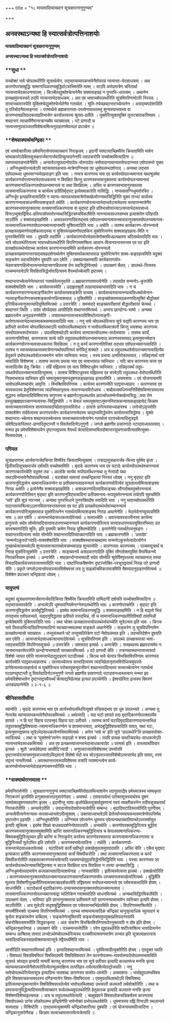 +++
title = "१८ मायावादिव्याख्यानं सूत्राक्षरानानुगुण्यम्"

+++


## अनवस्थाऽन्यथा हि स्यात्सर्वत्रोत्पत्तिनाशयोः

**मायावादिव्याख्यानं सूत्राक्षरानानुगुण्यम्**

**अनवस्थाऽन्यथा हि स्यात्सर्वत्रोत्पत्तिनाशयोः**

### **सुधा **

यच्चोक्तं भावे चोपलब्धेरिति सूत्रार्थत्वेन, तद्य्वाप्यव्यापकभावेनैवोपपन्नं नात्यन्ता-भेदसाधकम् । अथ कारणोपरक्तबुद्धिः सामानाधिकरण्यबुद्धिर्वाऽत्राभिमतेति मतम् । साऽपि अभेदमात्रेण चरितार्था नात्यन्ताभेदसाधनायालम् । किञ्चैतद्युक्तेश्चेत्यनेनैव शक्यसङ्ग्रहं न पुनरभि-धातव्यम् । अथानेन प्रत्यक्षमुपन्यस्यते तदपि नात्यन्ताभेदसाधकम् । अत एव भावाच्चोपलब्धेरिति सूत्रविपरिणामोऽपि निरस्तः । सत्त्वाच्चावरस्येति युक्तिश्चेद्युक्तेश्चेत्येतेनैव गतार्थता । श्रुति-श्चेच्छब्दान्तराच्चेत्यनेन । असद्य्वपदेशादिति तु परिचोदनैवासङ्गता । परमार्थतो ब्रह्मकारणता-परत्वेनापाततस्तु शून्यस्याभावस्य वा कारणभावप्रतिपादकताप्रतिभासेन कार्यासत्त्वस्य श्रुताव-प्रतीतेः । युक्तेरित्युक्तयुक्तिं तूत्तरत्रापाकरिष्यामः । शब्दान्तरं त्वाचार्येणैवान्यत्रान्यथैव व्याख्यातम् । पटे प्राणादौ च नात्यन्तानुपसञ्जातविशेषत्वमित्यनुदाहरणमेवत्यलं प्रपञ्चेन ॥

### **शेषवाक्यार्थचन्द्रिका **

एवं भाष्योक्तरीत्या प्रमेयनिरासेनापव्याख्यानं निराकृतम् । इदानीं स्पष्टत्वाच्छिष्यैरेव क्रियतामिति भावेन भाष्यकारोऽपेक्षितसूत्राक्षरार्जवानार्जवादिव्युत्पादनेनापि तदपाकरोति यच्चोक्तमित्यादिना ॥ व्याप्यव्यापकभावेनैवेति । अन्यत्वेऽप्युपादानोपादेय-योरुपादेय-स्योपादानव्याप्यतयोपादानभाव एवोपलम्भो युक्तः । अग्निधूमयोरन्यत्वेऽपि व्याप्यव्यापकभाव-मात्रेणाग्निभाव एव धूमोपलम्भदर्शनात् । अन्यथा तद्भाव एवोपलब्ध्या धूमस्याग्न्यभेदप्रसङ्ग इति भावः । नन्वत्र कारणस्य भाव एव कार्यस्योपलभ्यमानत्वं यथाश्रुतमेव कार्यकारणयोरत्यन्ताभेदसाधकतया न विवक्षितं किन्तु कारणस्वभावानुक्ततया कार्यस्योपलभ्यमानत्वं कारणसमानाधिकरणतयोपलभ्यमानत्वं वा तथा विवक्षितम् । अस्ति च कारणस्वभावानुरक्ततया तत्समानाधिकरणतया च कार्यस्य प्रतीतिर्मृद्घट इत्येवमाकारेति नासिद्धिः । नाप्यसावग्निधूमयोरस्ति । अग्निर्धूम इत्यप्रतिभासादिति न व्याप्य-व्यापकभावमात्रेणोक्तहेत्वोरन्यथासिद्धिरिति युक्तं ताभ्यां कार्यस्य कारणानन्यत्वसाधनमित्याशङ्कते तथेति । कार्यकारणयोरत्यन्ताभेदाभावेऽप्यभेदस्य सत्त्वात्तन्मात्रेणैव कारणस्वभावानुरक्ततया तत्समानाधिकरणतया वा मृद्घट इति प्रतिभासोपपत्त्याऽत्यन्ताभेदरूपसाध्यं विनाऽप्युक्तद्विविध-प्रतिभासोपपत्तेरन्यथासिद्धिरत्राप्यविकलैवेति नानन्यत्वसाधनसम्भव इत्याशयेन परिहरति साऽपीति ॥ शक्यसङ्ग्रहमिति । असदकारणादिवत्तद्भाव एवोपलभ्यमानत्वतत्स्वभावानुरक्ततयोपलभ्यमानत्व-तत्समानाधिकरणतयोपलभ्यमानत्वानामपि युक्तित्वादिति भावः ॥ अथेति । ततश्च कार्यकारण-योरनन्यत्वे प्रत्यक्षरूपप्रमाणोपदर्शकत्वादस्या न युक्तिरूपप्रमाणोपदर्शकेन युक्तेरित्यनेन शक्यसङ्ग्रहत्व-मिति न पुनरुक्तिरिति भावः । दूषयति तदपीति । कार्यकारणयोरभेदमात्रेणोक्तविधप्रत्यक्षस्य चरितार्थत्वादिति भावः । भावे चोपलब्धेरित्यस्य भावाच्चोपलब्धेरिति विपरिणाममाश्रित्य आतान-वितानवन्तस्तन्तव एव पट इति प्रत्यक्षोपलब्धेर्भावाच्च कार्यस्य कारणानन्यत्वमिति कार्यकारण-योरनन्यत्वे प्रत्यक्षरूपप्रमाणान्तरसद्भावप्रदर्शनार्थत्वेन युक्तिसमर्पकत्वाभावान्न युक्तेरित्यनेन शक्य-सङ्ग्रहत्वमिति यदुक्तं सङ्करेण तदप्यतिदेशेन दूषयति अत एवेति । उक्तप्रत्यक्षस्यापि कार्यकारणयोर-भेदमात्रावगाहित्वेनात्यन्ताभेदानवगाहिततया तेन तदसिद्धेरेवेत्यर्थः । उपलक्षणं चैतत् । उपलब्धे-रित्यस्य पञ्चम्यन्तत्वेऽपि विवक्षितसिद्धेर्भावादित्यस्य वैयर्थ्याच्चेत्यपि द्रष्टव्यम् ।

शब्दान्तराच्चेत्यनेनेत्यतःपरं गतार्थतेत्यनुवर्तते ॥ ब्रह्मकारणतापरत्वेनेति । तदसदेव सन्मनोऽ-कुरुतेति वाक्यशेषादिति भावः । कार्यसत्त्वस्येति । उदाहृतश्रुतौ तत्प्रत्यायकाभावादिति भावः । न च कार्यकारणयारनन्यत्वाङ्गीकारेण कार्यासत्त्वशङ्केति वाच्यम् । कार्यसत्त्वस्याप्यनन्यत्वसिध्यर्थत्वेनान-न्यत्वाङ्गीकारेणासत्त्वशङ्कायोगादित्याशयात् ॥ युक्तिमिति । साङ्ख्योक्तामसदकरणादित्युक्तिं बौद्धोक्तां वृत्तिविकल्पानुपपत्त्यादियुक्तिमित्यर्थः ॥ उत्तरत्रेति । समयपादे साङ्ख्यपरीक्षायां बौद्धपरीक्षायां चेत्यर्थः । शब्दान्तरं त्विति । सदेव सोम्येदमग्र आसीदिति शब्दान्तरमित्यर्थः । अन्यत्र छान्दोग्य-भाष्ये । अन्यथा ब्रह्मपरत्वेन अनुदाहरणमेवेति । तत्रावस्थान्तरवत्त्वरूपविशिष्टोत्पत्त्यङ्गी-कारेणात्यन्ताभेदस्यास्माकमसम्मतत्वादिति भावः । ननु भावे चोपलब्धेरित्यत्र सूत्रे यद्यपि कारणस्य भाव एव प्रतीयते कार्यस्य चोपलब्दिस्तथाऽपि भावोपलब्धिशब्दावत्र न भावोपलब्धिमात्रपरौ किन्तु भावशब्दः कारणस्य सत्त्वोपलम्भरूपोभयपरः । उपलब्दिशब्दोऽपि कार्यस्य सत्त्वासत्त्वोपलम्भ-रूपोभयपरः । ततश्च कार्यं, कारणानतिरिक्तं, कारणसत्त्व सत्त्वे सति तदुपलब्धावेवोपलभ्यमानत्वात् कारणस्वरूपवद् इत्यनुमानमेवात्र कार्यकारणयोरनन्यत्वसाधकतया विवक्षितम् । न तु कार्यं कारणानतिरिक्तं तद्भाव एवोपलभ्यमानत्वादिति । ततश्च न व्याप्यव्यापकभावमात्रेणान्यथोपपत्तिरूपं वर्णयितुं शक्यते । अत्र च तदुपलब्धावेवोपलभ्यमानत्वादित्येव हेतूकारे प्रभोपलब्धावेवोलभ्यमानेन रूपेण व्यभिचारः स्यात् । तस्य प्रभाया अनतिरेकाभावात् । तन्निवृत्त्यर्थं भावे भावादिति विशेषणम् । ततश्च रूपस्य प्रभाया भाव एव भावाभावान्न व्यभिचारः । यदि चात्र कारणस्य सत्त्व एव सत्त्वादित्येव हेतुः क्रियेत । तर्हि वह्निसत्त्व एव सता विशिष्टधूमेन व्यभिचारः । तन्निवृत्त्यर्थं तदुप-लब्धावेवोपलभ्यमानत्वादित्युक्तम् । ततश्च विशिष्टधूमस्य वह्निसत्त्व एव सत्त्वेऽपि तदुपलब्धा-वेवोपलब्धिरिति नियमाभावान्न व्यभिचार इति भामत्युक्तानुमानदूषणसङ्ग्रहायाह इत्यलमिति । अयमाशयः । एवं योजनायामपि भावोपलब्धिशब्दयोर् आवृत्तिः । विभक्तिविपरिणामः । कार्यस्य कारणस्येति पदद्वयाध्याहारः । कारणसत्त्व एव सत्त्वरूपस्य हेतुविशेषणस्य त्वदभिमतानृतत्व-रूपानन्यत्वविरोधश्च । शब्दैकसमधिगम्यनिर्विशेषचिन्मात्ररूपस्य शुद्धस्य सर्वज्ञत्वादिविशिष्टस्य सगुणस्य च ब्रह्मणोऽनुपलब्धावेव प्रपञ्चोपलम्भेनोक्तहेत्वसिद्ध््यया तेन प्रस्तुतब्रह्मप्रपञ्चानन्यत्वस्या-सिद्धिश्चेति । न केवलं भामत्युक्त्याऽनुमाननिरासकन्यायसङ्ग्रहायेदं किन्नाम सत्त्वाच्चावरस्येत्यत्र सत्त्वस्यत्वदभिप्रेतानृतत्वविरोधः । उत्पत्तेः प्रागेत्यस्याध्याहारश्च । तत्तेजोऽसृजतेति वाक्यशेषेण सदेवेत्यस्य कारणपरत्वेन कार्यकारणाभेदस्य चाद्याप्यसिद्धेस्तेन कार्यसत्त्वासिद्धेश्च । युक्तेः शब्दान्तरा-च्चेत्यत्र शब्दान्तराच्चेत्यस्य सत्त्वाच्चावरस्येत्यनेन गतार्थत्वं पटवच्चेत्यादिसूत्रद्वये संवेष्टिप्रसारितपट-प्राणादिदृष्टान्तौ न विवर्तवादिनोऽनुगुणौ । जगतो ब्रह्मणीव प्रसारणादेः पटादावध्यस्तत्वात् । मन्मत इव प्रमेयविशेषाभावेन दृष्टान्तद्वयस्य वैयर्थ्यं चेत्यादिसम्भावितदोषान्तरसूचनायापीत्यलमित्युक्त-मित्यवधेयम् ।

### **परिमल** 

सूत्राक्षराणाम् आर्जवानार्जवचिन्ता शिष्यैरेव क्रियतामित्युक्तम् । तत्राद्यसूत्राक्षरार्जव-चिन्ता पूर्वमेव कृता । द्वितीयादिसूत्राक्षरार्जवं दर्शयति यच्चोक्तमिति । मृदादेः कारणस्य भाव एव घटादेः कार्यस्योपलब्धेश्चानन्यत्वं कारणात्कार्यस्येति यदुक्तं तन्न । आलोके सत्येव रूपोपलब्धिरन्यथा तु नेत्यादौ यथा तथाऽविनाभावेनैवोपपन्नमित्यर्थः । यदत्रोक्तं भामत्यां तच्चन्द्रिकायां निरस्तं ध्येयम् । ननु मृद्घट इति कारणानुविद्धत्वेन सामानाधिकरण्येन वा प्रतीयमानत्वादनन्यत्वं कार्यकारणयोरित्येवं सूत्रतात्पर्यमित्याशङ्क्य निराह अथेति ॥ इत्येनेनैव शक्यसङ्ग्रहमिति । असदकरणादित्यादिसाङ्ख्य-सौगतोक्तयुक्तेरनन्यत्वं कार्यकारणयोरितिवन् मृद्घट इति कारणानुविद्भत्वादिना प्रतीयमानत्व-रूपयुक्तेरनन्यत्वं तयोरपि सुवचमिति ‘भावे’ इति सूत्रं नारभ्यम् । अन्यथा पुनरभिधाने पुनरुक्तिदोष स्यादिति भावः । ननु भावाच्चोपलब्धेरिति पाठान्तरमाश्रित्याऽऽतानवितानवन्तस्तन्तव एव पट इति प्रत्यक्षोपलब्धेर्भावाच्चानन्यत्वं कार्यकारणयोरित्युक्तत्वान्न युक्तेरित्यनेन गतार्थत्वमित्याशङ्क्य निराह अथानेनेति । भेदाभेदेनाप्युपपन्नमिति भावः ॥ अत एवेति । अत्यन्ताभेदासाधकत्वादेवेत्यर्थः ॥ सत्वाच्चेति । अवास्यावरकालीनस्य कार्यस्य प्रागुत्पत्तेः सदेव सोम्येत्यादिसत्त्वावधारणाच्चानन्यत्वं कार्यकारणयोरित्यत्र सत्त्वावधारणरूपयुक्तिरभिमता उत सत्त्वश्रवणादिति श्रुतिः; इति द्वयमपि क्रमेण निराह युक्तिश्चेदिति । इत्यनेनेति गतार्थतेत्यनुषङ्गः । शब्दान्तरादित्यस्य सदेव सोम्येति शब्दान्तरादितिव्याख्यानादिति भावः ॥ ब्रह्मकारणतेति । ‘असदेव’ ‘सन्मनोऽकुरुते’त्यादि-वाक्यशेषादिति भावः । वाक्यशेषस्थासच्छब्दस्य सन्मनोऽकुरुतेत्यादेरयोगेन तुच्छार्थत्वासम्भवेऽपि शून्याभावान्यतरार्थत्वसम्भवादाह शून्यस्येति । कारणभावः कारणत्वम् । पञ्चमसूत्रार्थं च निराह युक्तेरित्युक्तेति ॥ उत्तरत्रेति । साङ्ख्यनये असदकरणादिति युक्तिं सौगतोक्तयुक्तिं वैभाषिकनये निराकरिष्याम इत्यर्थः । अन्यत्रेति । षष्ठछान्दोग्यभाष्यादौ सदेव सोम्येति श्रुतेर्विष्णुपरतया व्याख्यानात् तस्या वियदादिकार्यसत्त्वपरत्वाभावादिति भावः । दार्ष्टान्तिकवैषम्येण दृष्टान्तोक्ति-परसूत्रद्वयार्थं निराह पटे प्राणादौ चेति । प्रकृते जगतोऽत्यन्तोपसञ्जातविशेषवत्त्वं तत्र तु सङ्कोचविकारमात्रमिति वैषम्यादनुदाहरणमित्यर्थः ॥ विशेषेण प्रपञ्चनं चन्द्रिकायां ध्येयम् ।

### **यादुपत्यं** 

यदुक्तं सूत्राक्षराणामार्जवानार्जवादिचिन्ता शिष्यैरेव क्रियतामिति तामिदानीं दर्शयति यच्चोक्तमित्यादिना ॥ तद्य्वाप्यव्यापकेति । अन्यत्वेऽपि धूमभावनियमेनाग्नेरुपलब्धेरिति भावः ॥ कारणोपरक्तेति । मृद्घट इति कारणानुविद्धत्वेन कार्यबुद्धिरित्यर्थः । इयमेव सामानाधिकरण्यबुद्धिः ॥ शक्यसङ्ग्रहमिति । न हि यद्यतो भिन्नं तत्तद्भाव एवोपलभ्यते, यद्यदनुविद्धतया प्रतीयते तत्तदभिन्नं, यौ च सामानाधिकरण्यप्रतीतिविषयौ तावभिन्नौ इत्येतेषामपि युक्तित्वादिति भावः । तथा चोक्त-प्रत्यक्षलाभायोपलब्धेर्भावाच्चेति सूत्रेऽन्वय इति भावः । किञ्च भावे तिलादावित्यादिपरिणामवादिनो व्याख्यानमवलम्ब्य शङ्कते अथानेनेति । सङ्करेण तु सूत्रविपरिणामेन प्रत्यक्षोपन्यासो व्याख्यातः । तन्तुसंस्थाने पटे तन्तुव्यतिरेकेण पटो नैवोपलम्यत इति । तदप्यतिदेशेन दूषयति अत एवेति । अत्यन्ताभेदसाधकत्वाभावादेवेत्यर्थः ॥ सूत्रविपरिणाम इति । उपलब्धेः प्रत्यक्षरूपाया भावा-त्सद्भावादिति विपरिणतसूत्रार्थः ॥ उत्तरत्रेति । समयपाद इत्यर्थः ॥ अन्यत्रेति । सच्छब्दस्य ब्रह्मपरत्वमेव न जायमानकार्यपरतेति छान्दोग्यभाष्यादौ व्याख्यातमित्यर्थः ॥ पटे प्राणादौ चेति । तत्राप्यवस्थान्तरवत्त्वरूपो विशेषो जायत एवेति नात्यन्ताभेदाद्युदाहरणं पटादीत्यर्थः । किञ्च भावे चेत्यत्र विभक्तिविपरिणामः कारणस्य कार्यस्येति पदद्वयाध्याहारश्च । सात्त्वाच्चेत्यत्र सत्त्वादित्यस्य त्वदभिप्रेतानृतत्वविरोधित्वमुपपत्तेः प्रागेवेत्यस्याध्याहार्यत्वं च युक्तेरित्यत्र परोक्तयुक्त्युपजीवनं शब्दान्तरादित्यस्य सत्त्वाच्चेत्यनेन गतार्थत्वं पटप्राणदृष्टान्तौ तु विवर्तवादिनोऽननुगुणौ जगतो ब्रह्मणीव प्रसारणादेः पटादावनध्यस्तत्वान् मन्मत इव प्रमेयविशेषाभावेन दृष्टान्तद्वयवैयर्थ्यं चेत्याद्यभिप्रेत्याह इत्यलं प्रपञ्चेनेति । ईश्वरप्रेरिता इत्यस्य विवरणं धारकप्रयत्नेनेति ॥ २-१-६ ॥

### **श्रीनिवासतीर्थीया** 

व्याप्येति । मृदादेः कारणस्य भाव एव कार्यस्योपलब्धिरित्युक्ते वन्हिसद्भाव एव धूम उपलभ्यते । अन्यथा तु नेत्यत्रेव व्याप्यव्यापकभावेनैवोपपन्नमित्यर्थः ॥ अथेत्यादि । यदा घटो ज्ञायते तदा मृदादिकारणोपरक्ततयैव ज्ञायते । न हि घटं विहाय पटवन्मृदं विहाय घटः प्रतीयते । ततश्च कार्यं घटादिमृदादिकारणादत्यन्ताभिन्नं तदुपरक्तबुद्धिविषयत्वा-त्सामानाधिकरण्येन च ज्ञायमानत्वात्, अभेदबुद्धिविषयत्वादिति यावत्, यथा घटः, इत्यनुमानद्वयमत्र सूत्रेऽभेदसाधकत्वेनाभिमतमित्यर्थः । अनेन ‘भावे च’ इति सूत्रे ‘उपलब्धेरि’ति प्रत्यक्षस्योक्त-त्वादित्यर्थः । तथा च ‘युक्तेश्चे’त्यनेन सङ्ग्रहो न शक्य इत्यर्थः । तदपि प्रत्यक्षं कथञ्चिदभेद-साधकत्वेऽपि नात्यन्ताभेदसाधकमित्यर्थः । अत एव प्रत्यक्षस्यात्यन्ताभेदासाधकत्वादेव ॥ परमार्थ इति । वास्तवार्थविचार इत्यर्थः । श्रुतौ ‘असदेवेदमग्र आसीदि’त्यादौ । अनुपसञ्जातविशेषत्वम् उभयोरपि दृष्टान्तयोरत्यन्तमनुपसञ्जातोऽविद्यमानो विशेषो भेदो यत्र सोऽनुपसञ्जातविशेषोऽत्यन्ताभेद इति यावत्, तत्त्वं तद्वत्त्वं नास्तीत्यर्थः । अवस्थान्तरत्वरूपविशेषस्य तत्रापि जायमानत्वेन कार्य-कारणयोर्नात्यन्ताभेदोदाहरणत्वमनयोरिति भावः ।

### **वाक्यार्थरत्नमाला **

प्रमेयनिरासेनेति । सूत्राक्षरानानुगुण्यं स्पष्टत्वाच्छिष्यैरेवोह्यतमित्याशयेन तदनुपपाद्यैव प्रमेयमात्रस्य भाष्यकृता निराकरणं कृतमिति प्रागुक्तत्वात्तदनुसारेणेदम् । अयमर्थः । एतावत्पर्यन्तं परोक्तसूत्रस्यार्थस्य दूषणं भाष्योक्तदूषणव्यापारेण कृतम् । इदानीन्तु भाष्य-कृतोपेक्षितसूत्रार्थदूषणानां स्वयं व्यक्तीकरणेन तदीयसूत्राक्षरार्थं निराकरोतीति । अन्यत्वेऽपीति । उपादानोपादेययोरन्यत्वेपीति सम्बन्धः । मृदादिघटादिरूपयोरिति पूरणीयम् । अन्यत्वेपीत्यनेनान्यत्व-रूपसाध्याभावेऽपीत्युक्तम् । उक्तसाध्याभावेऽपि हेतोर्व्याप्यव्यापकभावमात्रेणोपपत्तिमेव दृष्टान्तेन द्रढयति । अग्निधूमयोरिति । अग्निभाव एवेत्यनेन धूमभाव एवेत्यन्यथाख्यातिग्रन्थोऽपरामर्शमूल इत्यपि सूचितम् । इदमेव विपक्षे बाधकप्रदर्शनेनोपपादयति । अन्यथेति । कारणोपरक्तबुद्धिरित्यत्र बुद्धेरेव कारणस्वभावानुरक्तत्वमुक्तमिति भ्रान्तिं सामानाधिकरण्यबुद्धिरित्यत्र च केवलसामानाधिकरण्य-विषयकबुद्धिरित्युच्यत इति भ्रान्तिं च निराकुर्वन् कार्यस्य कारणोपरक्ततया कारणसामानाधिकरणतया च बुद्धिरित्यर्थो मूलेऽभित इति दर्शयति । कारणस्वभावेत्यादिना । तथेति । कार्यकारणयो-रत्यन्ताभेदसाधकतयेत्यर्थः । घटादिरूपे कार्ये पक्षीभूते उक्तहेतुसत्वमुपपादयति । अस्ति चेति । एकैव मृद्घट इत्याकारा प्रतीतिः कारणस्वभावानुरक्ततया कार्यं विषयीकरोति । तथा तत्समानाधिकरणतया च कार्यं विषयीकरोतीति तद्बलात्कारणस्वभावेत्यादि वक्ष्यमाणहेतुद्वयसिद्धेर्नासिद्धिरिति भावः । यस्याः कारणभाव एव कार्यस्योपलब्धेरन्यथासिद्धिरुक्ता न साऽत्र विवक्षिता यात्र विवक्षिता न तस्या अन्यथासिद्धिः । अग्निधूमयोस्तदभावेन कल्पकाभावादित्याशयेनाह । नाप्यसाविति । इतीत्यस्येत्यन्त इत्यर्थः । उक्तहेत्वोरिति । कारणस्वभावानुरक्ततयोपलभ्यमानत्वकारणसमानाधिकरणतयोप-लभ्यमानत्वरूपहेत्वोरित्यर्थः । बुद्धिर्वेति मूलस्य विशेषणीभूतप्रतीतिस्वरूपमात्रप्रदर्शकत्वेपि तद्विषयत्व रूपोपलभ्यमानत्वे एव पर्यवसन्नत्वादिति ज्ञेयम् । साधनमिति । घटादेकार्यं मृदादिकारणा-दन्यत्स्वभावानुरक्ततयोपलभ्यमानत्वात् । तत्समानाधिकरणतयोपलभ्यमानत्वाद्वा व्यतिरेकेण गवाश्ववदिति साधनमित्यर्थः । अन्यथासिद्धिरविकलैवेति । उपलक्षणं चेदम् । भातिघट इति ज्ञानानुरक्ततया प्रतीयमाने घटे ज्ञानानन्यत्वाभावेन व्यभिचार इत्यपि ज्ञेयम् । साऽपीतीति । अत्र मूलेऽपि तादृशबुद्धिविषयत्व एव पर्यवसानमभिप्रेतमिति ज्ञेयम् । विपरिणाममाश्रित्येति । सप्तमीविभक्तेः पञ्चम्या विपरिणाममित्यर्थः । एतच्च भाष्यभामत्यादिकं चन्द्रिकां चानुसृत्याधिकं व्युत्पादनं च कुर्वता शङ्कारूपेण कथितम् । सङ्करेणेत्युक्तिरपि सङ्करोक्तावुपयुक्तप्रतिपादनस्यापि संकरोक्तित्वमस्तीति सिद्धवत्कृत्वा । अतः संकरेण विभक्तिविपरिणामादेरनुक्तावपि न दोष इति ज्ञेयम् । चन्द्रिकानुसारेणाह । उपलक्षणं चेति । पञ्चम्यन्तत्वेपीति । परेण ह्युपलब्धेरिति षष्टीत्याश्रित्य भावादित्यनेन सम्बन्ध आश्रितस् तावता लभ्योऽर्थश्चोपलब्धेरित्यस्य पञ्चमीत्वाश्रयणमात्रेण लभ्यत इति सूत्राल्पाक्षरत्वाय भावादित्यधिकस्याप्रयोक्तव्यत्वात्सूत्रे तद्वैयर्थ्यमिति भावः ।

आसीदिति शब्दान्तरमित्यर्थ इति । इत्यादिशब्दान्तरमित्यर्थः । पूर्वमित्यादीत्युक्तेरिति ज्ञेयम् । एतदुक्तं भवति । विषयपदं विषयविषयिपरं विषयिपदमपि विषयिविषयपरं तेन कारणोपलम्भ-भावयोरुपादेयोपलम्भभावाविति सूत्रार्थः संपद्यत इत्यादि भामतीं कानतु कारणस्य भाव एव सूत्रे प्रतीयत इत्यादि कल्पतरूंच मनसि कृत्वा व्याप्यव्यापकभावेनैवोपपत्तेरित्येतन्मूलमाक्षिप्य तत्परिहार-तयेत्यलमित्येतद्योजयति । ननु भावेचोपलब्धेरित्येतत्सूत्र इत्यादिना भावशब्दः कारणस्य सत्वोप-लम्भेति । अयमाशयः । भावोह्युपलम्भविषय इति विषयवाचकभावपदस्य दण्डिन्यायेन विषय-विषयिपरता । एवमुपलब्धिशब्दोऽपि विषयिशब्द इतीत्यस्याप्युक्तन्यायेन विषयिविषयपरतेत्येवं भावोपलब्धिशब्दा उभयपरौ कल्पतरौ तथैवोक्तेरिति । तथा च प्रामारूपानुविद्धेत्यादिभामतीव्याख्यान रूपोलब्ध्यवुपलब्धेरिति हेतुकारक इत्यादि कल्पतरुं मनसि कृत्वा विशेषणविशेष्यकृत्यमाह । अत्र च तदुपलब्धावेवेत्यादि । चाक्षुषज्ञाने विषयालोकसन्निकर्षस्य कारणतया विषयोपलब्धेः प्रागेव लोकोपलम्भ इन्द्रियेणेति भावेनोक्तं प्रभोपलब्धावेवेति । धूममात्रस्य वह्निं विनाऽपि स्थलान्तरे सत्वादाह । विशिष्टेति । एतद्भामत्युक्तमपि चन्द्रिकोक्तरीत्या दूषयति । एवं योजनायामपीत्यादिना । चन्द्रिकानुसारेणैवाह । किन्नाम सत्वाच्चावसरस्येत्यत्रेत्यादि ॥





